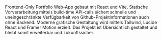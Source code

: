 Frontend-Only Portfolio Web-App gebaut mit React und Vite. Statische Vorverarbeitung mittels build-time API-calls sichert schnelle und uneingeschränkte Verfügbarkeit von Github-Projektinformationen auch ohne Backend. Moderne grafische Gestaltung wird mittels Tailwind, Lucide React und Framer Motion erzielt. Das Projekt ist Übersichtlich gestaltet und bleibt somit erweiterbar und zukunftssicher.